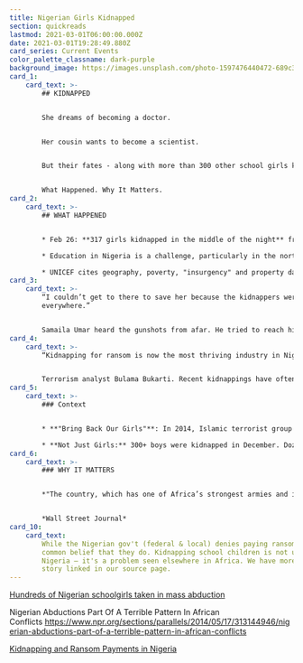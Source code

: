 ```yaml
---
title: Nigerian Girls Kidnapped
section: quickreads
lastmod: 2021-03-01T06:00:00.000Z
date: 2021-03-01T19:28:49.880Z
card_series: Current Events
color_palette_classname: dark-purple
background_image: https://images.unsplash.com/photo-1597476440472-689c37ff46b0?ixid=MXwxMjA3fDB8MHxwaG90by1wYWdlfHx8fGVufDB8fHw%3D&ixlib=rb-1.2.1&auto=format&fit=crop&w=3300&q=80
card_1:
    card_text: >-
        ## KIDNAPPED


        She dreams of becoming a doctor.


        Her cousin wants to become a scientist.


        But their fates - along with more than 300 other school girls kidnapped in Africa - remain unknown.


        What Happened. Why It Matters.
card_2:
    card_text: >-
        ## WHAT HAPPENED


        * Feb 26: **317 girls kidnapped in the middle of the night** from a boarding school in northern Nigeria. **Kidnappers unknown** at this time.

        * Education in Nigeria is a challenge, particularly in the north where Islamic terrorist groups have gained strength.

        * UNICEF cites geography, poverty, "insurgency" and property damage as reasons *"one in every five of the world’s out-of-school children is in Nigeria."*
card_3:
    card_text: >-
        “I couldn’t get to there to save her because the kidnappers were shooting
        everywhere.”


        Samaila Umar heard the gunshots from afar. He tried to reach his 15-year-old daughter (who wants to study medicine) and his 14-year-old niece (who loves science), but he was unable to locate them by the time he reached the Government Girls Secondary School.
card_4:
    card_text: >-
        “Kidnapping for ransom is now the most thriving industry in Nigeria.”


        Terrorism analyst Bulama Bukarti. Recent kidnappings have often been blamed on "bandits" rather than terrorist groups - but Bukarti says the “line between Boko Haram and the bandits is getting more and more blurred” amid growing lawlessness in Nigeria. The country's president has warned local authorities against paying ransom, saying the policy "might boomerang disastrously," encouraging more crime.
card_5:
    card_text: >-
        ### Context


        * **"Bring Back Our Girls"**: In 2014, Islamic terrorist group Boko Haram kidnapped 276 school girls in Nigeria, igniting international outrage. While some girls escaped, **100+ remain missing**.

        * **Not Just Girls:** 300+ boys were kidnapped in December. Dozens of boys were kidnapped days before this recent kidnapping of girls; some have already been released.
card_6:
    card_text: >-
        ### WHY IT MATTERS


        *"The country, which has one of Africa’s strongest armies and is a strong U.S. counterterrorism ally, is struggling to contain multiple threats: a 10-year jihadist rebellion, and swelling banditry and lawlessness that have become a conflict of overlapping militant groups."*


        *Wall Street Journal*
card_10:
    card_text:
        While the Nigerian gov't (federal & local) denies paying ransom, it's
        common belief that they do. Kidnapping school children is not unique to
        Nigeria – it's a problem seen elsewhere in Africa. We have more on this
        story linked in our source page.
---
```


[Hundreds of Nigerian schoolgirls taken in mass abduction](https://apnews.com/article/nigeria-hundreds-schoolgirls-mass-kidnap-800cc2a2a1400079bdac710b5b7e2c9f)

Nigerian Abductions Part Of A Terrible Pattern In African Conflicts <https://www.npr.org/sections/parallels/2014/05/17/313144946/nigerian-abductions-part-of-a-terrible-pattern-in-african-conflicts>

[Kidnapping and Ransom Payments in Nigeria](https://www.cfr.org/blog/kidnapping-and-ransom-payments-nigeria)
